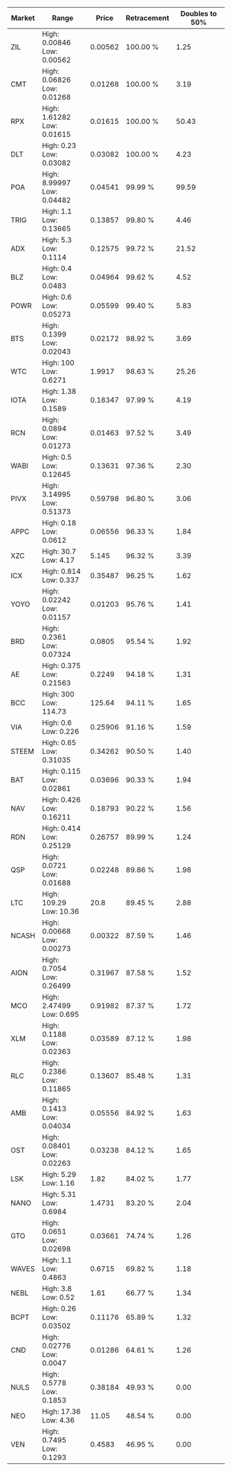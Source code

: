 | Market | Range | Price| Retracement | Doubles to 50% |
| --- | --- | --- | --- | --- |
| ZIL | High: 0.00846<br />Low: 0.00562 | 0.00562 | 100.00 % | 1.25 |
| CMT | High: 0.06826<br />Low: 0.01268 | 0.01268 | 100.00 % | 3.19 |
| RPX | High: 1.61282<br />Low: 0.01615 | 0.01615 | 100.00 % | 50.43 |
| DLT | High: 0.23<br />Low: 0.03082 | 0.03082 | 100.00 % | 4.23 |
| POA | High: 8.99997<br />Low: 0.04482 | 0.04541 | 99.99 % | 99.59 |
| TRIG | High: 1.1<br />Low: 0.13665 | 0.13857 | 99.80 % | 4.46 |
| ADX | High: 5.3<br />Low: 0.1114 | 0.12575 | 99.72 % | 21.52 |
| BLZ | High: 0.4<br />Low: 0.0483 | 0.04964 | 99.62 % | 4.52 |
| POWR | High: 0.6<br />Low: 0.05273 | 0.05599 | 99.40 % | 5.83 |
| BTS | High: 0.1399<br />Low: 0.02043 | 0.02172 | 98.92 % | 3.69 |
| WTC | High: 100<br />Low: 0.6271 | 1.9917 | 98.63 % | 25.26 |
| IOTA | High: 1.38<br />Low: 0.1589 | 0.18347 | 97.99 % | 4.19 |
| RCN | High: 0.0894<br />Low: 0.01273 | 0.01463 | 97.52 % | 3.49 |
| WABI | High: 0.5<br />Low: 0.12645 | 0.13631 | 97.36 % | 2.30 |
| PIVX | High: 3.14995<br />Low: 0.51373 | 0.59798 | 96.80 % | 3.06 |
| APPC | High: 0.18<br />Low: 0.0612 | 0.06556 | 96.33 % | 1.84 |
| XZC | High: 30.7<br />Low: 4.17 | 5.145 | 96.32 % | 3.39 |
| ICX | High: 0.814<br />Low: 0.337 | 0.35487 | 96.25 % | 1.62 |
| YOYO | High: 0.02242<br />Low: 0.01157 | 0.01203 | 95.76 % | 1.41 |
| BRD | High: 0.2361<br />Low: 0.07324 | 0.0805 | 95.54 % | 1.92 |
| AE | High: 0.375<br />Low: 0.21563 | 0.2249 | 94.18 % | 1.31 |
| BCC | High: 300<br />Low: 114.73 | 125.64 | 94.11 % | 1.65 |
| VIA | High: 0.6<br />Low: 0.226 | 0.25906 | 91.16 % | 1.59 |
| STEEM | High: 0.65<br />Low: 0.31035 | 0.34262 | 90.50 % | 1.40 |
| BAT | High: 0.115<br />Low: 0.02861 | 0.03696 | 90.33 % | 1.94 |
| NAV | High: 0.426<br />Low: 0.16211 | 0.18793 | 90.22 % | 1.56 |
| RDN | High: 0.414<br />Low: 0.25129 | 0.26757 | 89.99 % | 1.24 |
| QSP | High: 0.0721<br />Low: 0.01688 | 0.02248 | 89.86 % | 1.98 |
| LTC | High: 109.29<br />Low: 10.36 | 20.8 | 89.45 % | 2.88 |
| NCASH | High: 0.00668<br />Low: 0.00273 | 0.00322 | 87.59 % | 1.46 |
| AION | High: 0.7054<br />Low: 0.26499 | 0.31967 | 87.58 % | 1.52 |
| MCO | High: 2.47499<br />Low: 0.695 | 0.91982 | 87.37 % | 1.72 |
| XLM | High: 0.1188<br />Low: 0.02363 | 0.03589 | 87.12 % | 1.98 |
| RLC | High: 0.2386<br />Low: 0.11865 | 0.13607 | 85.48 % | 1.31 |
| AMB | High: 0.1413<br />Low: 0.04034 | 0.05556 | 84.92 % | 1.63 |
| OST | High: 0.08401<br />Low: 0.02263 | 0.03238 | 84.12 % | 1.65 |
| LSK | High: 5.29<br />Low: 1.16 | 1.82 | 84.02 % | 1.77 |
| NANO | High: 5.31<br />Low: 0.6984 | 1.4731 | 83.20 % | 2.04 |
| GTO | High: 0.0651<br />Low: 0.02698 | 0.03661 | 74.74 % | 1.26 |
| WAVES | High: 1.1<br />Low: 0.4863 | 0.6715 | 69.82 % | 1.18 |
| NEBL | High: 3.8<br />Low: 0.52 | 1.61 | 66.77 % | 1.34 |
| BCPT | High: 0.26<br />Low: 0.03502 | 0.11176 | 65.89 % | 1.32 |
| CND | High: 0.02776<br />Low: 0.0047 | 0.01286 | 64.61 % | 1.26 |
| NULS | High: 0.5778<br />Low: 0.1853 | 0.38184 | 49.93 % | 0.00 |
| NEO | High: 17.36<br />Low: 4.36 | 11.05 | 48.54 % | 0.00 |
| VEN | High: 0.7495<br />Low: 0.1293 | 0.4583 | 46.95 % | 0.00 |
